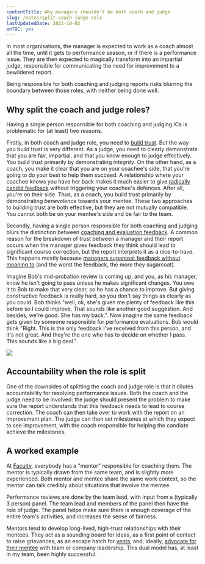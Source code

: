```yaml
---
contentTitle: Why managers shouldn't be both coach and judge
slug: /notes/split-coach-judge-role
lastUpdatedDate: 2021-10-02
onTOC: yes
---
```


In most organisations, the manager is expected to work as a coach almost all the time, until it gets to performance season, or if there is a performance issue. They are then expected to magically transform into an impartial judge, responsible for communicating the need for improvement to a bewildered report.

Being responsible for both coaching and judging reports risks blurring the boundary between those roles, with neither being done well.

## Why split the coach and judge roles?

Having a single person responsible for both coaching and judging ICs is problematic for (at least) two reasons.

Firstly, in both coach and judge role, you need to [build trust](/notes/what-is-trust). But the way you build trust is very different. As a judge, you need to clearly demonstrate that you are fair, impartial, and that you know enough to judge effectively. You build trust primarily by demonstrating _integrity_. On the other hand, as a coach, you make it clear that you are on your coachee's side, that you're going to do your best to help them succeed. A relationship where your coachee knows you have her back makes it much easier to give [radically candid feedback](https://www.radicalcandor.com/our-approach/) without triggering your coachee's defences. After all, you're on their side. Thus, as a coach, you build trust primarily by demonstrating _benevolence_ towards your mentee. These two approaches to building trust are both effective, but they are not mutually compatible. You cannot both be on your mentee's side and be fair to the team.

Secondly, having a single person responsible for both coaching and judging blurs the distinction between [coaching and evaluation feedback](/notes/types-of-feedback). A common reason for the breakdown of trust between a manager and their report occurs when the manager gives feedback they think should lead to significant course correction, but the report interprets it as a nice-to-have. This happens mostly because [managers sugarcoat feedback without meaning to](https://hbr.org/2019/10/are-you-sugarcoating-your-feedback-without-realizing-it) (and the worst the feedback, the more they sugarcoat). 

Imagine Bob's mid-probation review is coming up, and you, as his manager, know he isn't going to pass unless he makes significant changes. You owe it to Bob to make that very clear, so he has a chance to improve. But giving constructive feedback is really hard, so you don't say things as clearly as you could. Bob thinks "well, ok, she's given me plenty of feedback like this before so I could improve. That sounds like another good suggestion. And besides, we're good. She has my back.".  Now imagine the same feedback gets given by someone responsible for performance evaluations. Bob would think "Right. This is the only feedback I've received from this person, and it's not great. And they're the one who has to decide on whether I pass. This sounds like a big deal.".

<!--Photo by Sergey Pesterev on Unsplash-->

![](/images/split-coach-judge.png)

## Accountability when the role is split

One of the downsides of splitting the coach and judge role is that it dilutes accountability for resolving performance issues. Both the coach and the judge need to be involved: the judge should present the problem to make sure the report understands that this feedback needs to lead to course correction. The coach can then take over to work with the report on an improvement plan. The judge can then set milestones at which they expect to see improvement, with the coach responsible for helping the candiate achieve the milestones.

## A worked example

At [Faculty](https://faculty.ai), everybody has a "mentor" responsible for coaching them. The mentor is typically drawn from the same team, and is slightly more experienced. Both mentor and mentee share the same work context, so the mentor can talk credibly about situations that involve the mentee.

Performance reviews are done by the team lead, with input from a (typically 3 person) panel. The team lead and members of the panel then have the role of judge. The panel helps make sure there is enough coverage of the entire team's activities, and increases the sense of fairness.

Mentors tend to develop long-lived, high-trust relationships with their mentees. They act as a sounding board for ideas, as a first point of contact to raise grievances, as an escape hatch for [vents](https://randsinrepose.com/archives/the-update-the-vent-and-the-disaster/), and, ideally, [advocate for their mentee](/notes/mentorship-is-not-enough) with team or company leadership. This dual model has, at least in my team, been highly successful.
